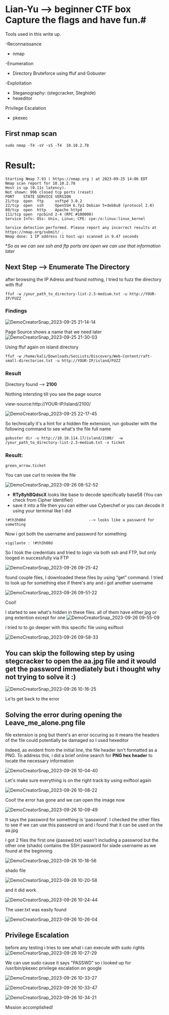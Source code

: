 # Lian-Yu --> beginner CTF box Capture the flags and have fun.#

Tools used in this write up.

-Reconnaissance
  * nmap

-Enumeration
 * Directory Bruteforce using ffuf and Gobuster

-Exploitation
 * Steganography:
 (stegcracker, Steghide)
 * hexeditor

Privilege Escalation
 * pkexec



   
## First nmap scan
```
sudo nmap -T4 -sV -sS -T4  10.10.2.78
```

# Result:
```
Starting Nmap 7.93 ( https://nmap.org ) at 2023-09-25 14:06 EDT
Nmap scan report for 10.10.2.78
Host is up (0.11s latency).
Not shown: 996 closed tcp ports (reset)
PORT    STATE SERVICE VERSION
21/tcp  open  ftp     vsftpd 3.0.2
22/tcp  open  ssh     OpenSSH 6.7p1 Debian 5+deb8u8 (protocol 2.0)
80/tcp  open  http    Apache httpd
111/tcp open  rpcbind 2-4 (RPC #100000)
Service Info: OSs: Unix, Linux; CPE: cpe:/o:linux:linux_kernel

Service detection performed. Please report any incorrect results at https://nmap.org/submit/ .
Nmap done: 1 IP address (1 host up) scanned in 9.47 seconds
```


**So as we can see ssh and ftp ports are open we can use that information later*

## Next Step --> Enumerate The Directory


after browsing the IP Adress and found nothing, I tried to fuzz the directory with ffuf

```
ffuf -w /your_path_to_directory-list-2.3-medium.txt -u http://YOUR-IP/FUZZ
```

### Findings
![DemoCreatorSnap_2023-09-25 21-14-14](https://github.com/orkets/orkets/assets/111442711/82bfcde2-ada8-4332-86bf-cb2922caa852)

Page Source shows a name that we need later 
![DemoCreatorSnap_2023-09-25 21-30-03](https://github.com/orkets/orkets/assets/111442711/2ec06634-9c85-4369-9347-6f3fb32d6722)


Using ffuf again on island directory 
```
ffuf -w /home/kali/Downloads/SecLists/Discovery/Web-Content/raft-small-directories.txt -u http://YOUR-IP/island/FUZZ
``` 
### Result

Directory found --> **2100**

Nothing intersting till you see the page source 

view-source:http://YOUR-IP/island/2100/

![DemoCreatorSnap_2023-09-25 22-17-45](https://github.com/orkets/orkets/assets/111442711/0a3eee78-1b8d-407a-afc4-be3aebed6395)


So technically it's a hint for a hidden file extension, run gobuster with the following command to see what's the file full name 
```
gobuster dir -u http://10.10.114.17/island/2100/  -w  /your_path_to_directory-list-2.3-medium.txt -x ticket 
```

### Result: 
```
green_arrow.ticket
```

You can use curl to review the file 

![DemoCreatorSnap_2023-09-26 08-52-52](https://github.com/orkets/orkets/assets/111442711/83ccfe09-b423-4037-b0a9-1324761d2459)

- **RTy8yhBQdscX** looks like base to decode specifically base58 (You can check from Cipher Identifier) 
- save it into a file then you can either use Cyberchef or you can decode it using your terminal like I did

```
!#th3h00d                            --> looks like a password for something 
```
Now i got both the username and password for something 
```
vigilante : !#th3h00d
```


So I took the credentials and tried to login via both ssh and FTP, but only looged in successfully via FTP

![DemoCreatorSnap_2023-09-26 09-25-42](https://github.com/orkets/orkets/assets/111442711/106de834-8f32-44ad-9af2-0bff670accd1)


found couple files, I downloaded these files by using “get” command. I tried to look up for something else if there's any and i got another username


![DemoCreatorSnap_2023-09-26 09-51-22](https://github.com/orkets/orkets/assets/111442711/0c98e68d-4161-4922-8ba8-14b6f60b54a9)


Cool!


I started to see what's hidden in these files. all of them have either jpg or png extention except for one 
![DemoCreatorSnap_2023-09-26 09-55-09](https://github.com/orkets/orkets/assets/111442711/c8b9c9d2-ae36-4868-8bd4-3a7cbe835672)


i tried to to go deeper with this specific file using exiftool 

![DemoCreatorSnap_2023-09-26 09-58-33](https://github.com/orkets/orkets/assets/111442711/88dae496-7aa7-4b87-a5c3-450ba4f71725)


## You can skip the following step by using stegcracker to open the aa.jpg file and it would get the password immediately but i thought why not trying to solve it :) ##

![DemoCreatorSnap_2023-09-26 10-16-25](https://github.com/orkets/orkets/assets/111442711/9aab7a50-bafc-4274-b8b3-546f6905a811)



Le'ts get back to the error

## Solving the error during opening the Leave_me_alone.png file ##
file extension is png but there's an error occuring so it means the headers of the file could potentially be damaged so I used hexeditor

Indeed, as evident from the initial line, the file header isn't formatted as a PNG. To address this, i did a brief online search for **PNG hex header** to locate the necessary information

![DemoCreatorSnap_2023-09-26 10-04-40](https://github.com/orkets/orkets/assets/111442711/cff3d51e-e9f0-46c3-b47f-04fd7f773aa0)

Let's make sure everything is on the right track by using exiftool again

![DemoCreatorSnap_2023-09-26 10-08-22](https://github.com/orkets/orkets/assets/111442711/c34544c7-f3d4-45b6-a1ac-9b210dbd3de9)

Cool! the error has gone and we can open the image now

![DemoCreatorSnap_2023-09-26 10-09-49](https://github.com/orkets/orkets/assets/111442711/fbbb67ea-348c-40f4-bea9-45fc28c592b5)

It says the password for something is 'password'. I checked the other files to see if we can use this password on and i found that it can be used on the aa.jpg 

I got 2 files the first one (passwd.txt) wasn't including a passwrod but the other one (shado) contains the SSH password for slade username as we found at the beginning 

![DemoCreatorSnap_2023-09-26 10-18-56](https://github.com/orkets/orkets/assets/111442711/c2b6d83c-7162-49af-a757-2f12cabab12b)

shado file 


![DemoCreatorSnap_2023-09-26 10-20-58](https://github.com/orkets/orkets/assets/111442711/09df3d5f-a393-4b9b-b44d-852ded295ba8)




and it did work

![DemoCreatorSnap_2023-09-26 10-24-44](https://github.com/orkets/orkets/assets/111442711/075e2f3a-4beb-40f4-adf1-d0d1ac5b6bd6)


The user.txt was easily found 

![DemoCreatorSnap_2023-09-26 10-26-04](https://github.com/orkets/orkets/assets/111442711/59939064-4ac7-450a-b872-02106a8dd90f)



## Privilege Escalation ##

before any testing i tries to see  what i can execute with sudo rights 
![DemoCreatorSnap_2023-09-26 10-27-29](https://github.com/orkets/orkets/assets/111442711/1527762d-d777-4092-8cc8-b3bbeec43ed7)

We can use sudo cause it says "PASSWD" so i looked up for /usr/bin/pkexec privilege escalation on google 

![DemoCreatorSnap_2023-09-26 10-33-27](https://github.com/orkets/orkets/assets/111442711/5c801965-7e68-4bda-9cec-859cb14d21e3)



![DemoCreatorSnap_2023-09-26 10-33-47](https://github.com/orkets/orkets/assets/111442711/265b2089-6fe2-4b57-bc96-8c6a40f0ca39)


![DemoCreatorSnap_2023-09-26 10-34-21](https://github.com/orkets/orkets/assets/111442711/96ae7430-66c5-413c-b25b-4c459f51dc58)


Mission accomplished!




